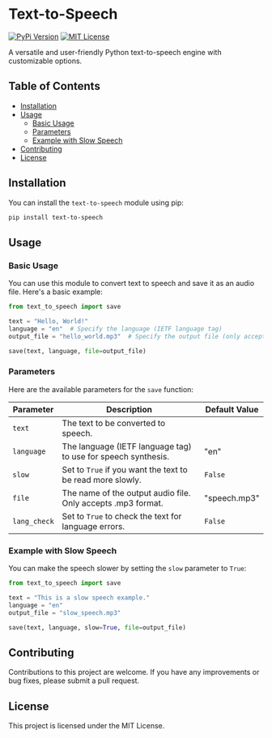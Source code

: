 # Text-to-Speech

[![PyPi Version](https://img.shields.io/pypi/v/text-to-speech.svg)](https://pypi.org/project/text-to-speech/)
[![MIT License](https://img.shields.io/pypi/l/text-to-speech.svg)](https://github.com/dewittethomas/text-to-speech/blob/master/LICENSE)

A versatile and user-friendly Python text-to-speech engine with customizable options.

## Table of Contents

- [Installation](#installation)
- [Usage](#usage)
  - [Basic Usage](#basic-usage)
  - [Parameters](#parameters)
  - [Example with Slow Speech](#example-with-slow-speech)
- [Contributing](#contributing)
- [License](#license)
  
## Installation

You can install the `text-to-speech` module using pip:

```bash
pip install text-to-speech
```

## Usage

### Basic Usage

You can use this module to convert text to speech and save it as an audio file. Here's a basic example:

```python
from text_to_speech import save

text = "Hello, World!"
language = "en"  # Specify the language (IETF language tag)
output_file = "hello_world.mp3"  # Specify the output file (only accepts .mp3)

save(text, language, file=output_file)
```

### Parameters

Here are the available parameters for the `save` function:

| Parameter     | Description                                            | Default Value   |
|---------------|--------------------------------------------------------|-----------------|
| `text`        | The text to be converted to speech.                    |                 |
| `language`    | The language (IETF language tag) to use for speech synthesis. | "en"         |
| `slow`        | Set to `True` if you want the text to be read more slowly. | `False`         |
| `file`        | The name of the output audio file. Only accepts .mp3 format. | "speech.mp3"   |
| `lang_check`  | Set to `True` to check the text for language errors.   | `False`         |

### Example with Slow Speech

You can make the speech slower by setting the `slow` parameter to `True`:

```python
from text_to_speech import save

text = "This is a slow speech example."
language = "en"
output_file = "slow_speech.mp3"

save(text, language, slow=True, file=output_file)
```

## Contributing

Contributions to this project are welcome. If you have any improvements or bug fixes, please submit a pull request.

## License

This project is licensed under the MIT License.